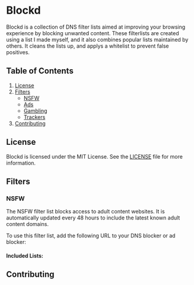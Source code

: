 # Blockd

Blockd is a collection of DNS filter lists aimed at improving your browsing experience by blocking unwanted content. These filterlists are created using a list I made myself, and it also combines popular lists maintained by others. It cleans the lists up, and applys a whitelist to prevent false positives. 

## Table of Contents

1. [License](#license)
2. [Filters](#filters)
   - [NSFW](#nsfw)
   - [Ads](#ads)
   - [Gambling](#gambling)
   - [Trackers](#trackers)
3. [Contributing](#contributing)

## License

Blockd is licensed under the MIT License. See the [LICENSE](LICENSE) file for more information.

## Filters

### NSFW

The NSFW filter list blocks access to adult content websites. It is automatically updated every 48 hours to include the latest known adult content domains.



To use this filter list, add the following URL to your DNS blocker or ad blocker:

#### Included Lists: 


## Contributing
